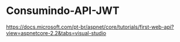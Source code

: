 # Consumindo-API-JWT

https://docs.microsoft.com/pt-br/aspnet/core/tutorials/first-web-api?view=aspnetcore-2.2&tabs=visual-studio
